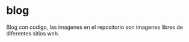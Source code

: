 # blog
Blog con codigo, las imagenes en el repositorio son imagenes libres de diferentes sitios web.
